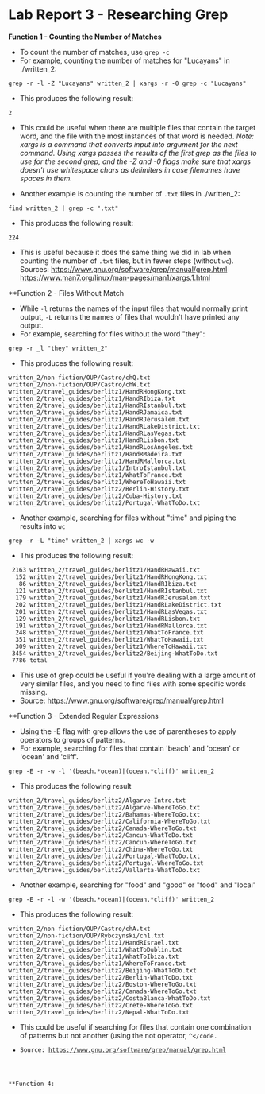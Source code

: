 # Lab Report 3 - Researching Grep
**Function 1 - Counting the Number of Matches**
* To count the number of matches, use <code>grep -c</code>
* For example, counting the number of matches for "Lucayans" in ./written_2:
```
grep -r -l -Z "Lucayans" written_2 | xargs -r -0 grep -c "Lucayans"
```
* This produces the following result:
```
2
```
* This could be useful when there are multiple files that contain the target word, and the file with the most instances of that word is needed. 
*Note: xargs is a command that converts input into argument for the next command. Using xargs passes the results of the first grep as the files to use for the second grep, and the -Z and -0 flags make sure that xargs doesn't use whitespace chars as delimiters in case filenames have spaces in them.*

* Another example is counting the number of <code>.txt</code> files in ./written_2:
```
find written_2 | grep -c ".txt"
```
* This produces the following result:
```
224
```
* This is useful because it does the same thing we did in lab when counting the number of <code>.txt</code> files, but in fewer steps (without <code>wc</code>). 
Sources: 
https://www.gnu.org/software/grep/manual/grep.html
https://www.man7.org/linux/man-pages/man1/xargs.1.html

**Function 2 - Files Without Match
* While <code>-l</code> returns the names of the input files that would normally print output, <code>-L</code> returns the names of files that wouldn't have printed any output.
* For example, searching for files without the word "they":
```
grep -r _l "they" written_2"
```
* This produces the following result:
```
written_2/non-fiction/OUP/Castro/chQ.txt
written_2/non-fiction/OUP/Castro/chW.txt
written_2/travel_guides/berlitz1/HandRHongKong.txt
written_2/travel_guides/berlitz1/HandRIbiza.txt
written_2/travel_guides/berlitz1/HandRIstanbul.txt
written_2/travel_guides/berlitz1/HandRJamaica.txt
written_2/travel_guides/berlitz1/HandRJerusalem.txt
written_2/travel_guides/berlitz1/HandRLakeDistrict.txt
written_2/travel_guides/berlitz1/HandRLasVegas.txt
written_2/travel_guides/berlitz1/HandRLisbon.txt
written_2/travel_guides/berlitz1/HandRLosAngeles.txt
written_2/travel_guides/berlitz1/HandRMadeira.txt
written_2/travel_guides/berlitz1/HandRMallorca.txt
written_2/travel_guides/berlitz1/IntroIstanbul.txt
written_2/travel_guides/berlitz1/WhatToFrance.txt
written_2/travel_guides/berlitz1/WhereToHawaii.txt
written_2/travel_guides/berlitz2/Berlin-History.txt
written_2/travel_guides/berlitz2/Cuba-History.txt
written_2/travel_guides/berlitz2/Portugal-WhatToDo.txt
```
* Another example, searching for files without "time" and piping the results into <code>wc</code>
```
grep -r -L "time" written_2 | xargs wc -w
```
* This produces the following result:
```
 2163 written_2/travel_guides/berlitz1/HandRHawaii.txt
  152 written_2/travel_guides/berlitz1/HandRHongKong.txt
   86 written_2/travel_guides/berlitz1/HandRIbiza.txt
  121 written_2/travel_guides/berlitz1/HandRIstanbul.txt
  179 written_2/travel_guides/berlitz1/HandRJerusalem.txt
  202 written_2/travel_guides/berlitz1/HandRLakeDistrict.txt
  201 written_2/travel_guides/berlitz1/HandRLasVegas.txt
  129 written_2/travel_guides/berlitz1/HandRLisbon.txt
  191 written_2/travel_guides/berlitz1/HandRMallorca.txt
  248 written_2/travel_guides/berlitz1/WhatToFrance.txt
  351 written_2/travel_guides/berlitz1/WhatToHawaii.txt
  309 written_2/travel_guides/berlitz1/WhereToHawaii.txt
 3454 written_2/travel_guides/berlitz2/Beijing-WhatToDo.txt
 7786 total
 ```
 * This use of grep could be useful if you're dealing with a large amount of very similar files, and you need to find files with some specific words missing.
* Source: https://www.gnu.org/software/grep/manual/grep.html

**Function 3 - Extended Regular Expressions
* Using the -E flag with grep allows the use of parentheses to apply operators to groups of patterns.
* For example, searching for files that contain 'beach' and 'ocean' or 'ocean' and 'cliff'.
```
grep -E -r -w -l '(beach.*ocean)|(ocean.*cliff)' written_2
```
* This produces the following result
```
written_2/travel_guides/berlitz2/Algarve-Intro.txt
written_2/travel_guides/berlitz2/Algarve-WhereToGo.txt
written_2/travel_guides/berlitz2/Bahamas-WhereToGo.txt
written_2/travel_guides/berlitz2/California-WhereToGo.txt
written_2/travel_guides/berlitz2/Canada-WhereToGo.txt
written_2/travel_guides/berlitz2/Cancun-WhatToDo.txt
written_2/travel_guides/berlitz2/Cancun-WhereToGo.txt
written_2/travel_guides/berlitz2/China-WhereToGo.txt
written_2/travel_guides/berlitz2/Portugal-WhatToDo.txt
written_2/travel_guides/berlitz2/Portugal-WhereToGo.txt
written_2/travel_guides/berlitz2/Vallarta-WhatToDo.txt
```
* Another example, searching for "food" and "good" or "food" and "local"
```
grep -E -r -l -w '(beach.*ocean)|(ocean.*cliff)' written_2
```
* This produces the following result:
```
written_2/non-fiction/OUP/Castro/chA.txt
written_2/non-fiction/OUP/Rybczynski/ch1.txt
written_2/travel_guides/berlitz1/HandRIsrael.txt
written_2/travel_guides/berlitz1/WhatToDublin.txt
written_2/travel_guides/berlitz1/WhatToIbiza.txt
written_2/travel_guides/berlitz1/WhereToFrance.txt
written_2/travel_guides/berlitz2/Beijing-WhatToDo.txt
written_2/travel_guides/berlitz2/Berlin-WhatToDo.txt
written_2/travel_guides/berlitz2/Boston-WhereToGo.txt
written_2/travel_guides/berlitz2/Canada-WhereToGo.txt
written_2/travel_guides/berlitz2/CostaBlanca-WhatToDo.txt
written_2/travel_guides/berlitz2/Crete-WhereToGo.txt
written_2/travel_guides/berlitz2/Nepal-WhatToDo.txt
```
* This could be useful if searching for files that contain one combination of patterns but not another (using the not operator, <code>^</code.
* Source: https://www.gnu.org/software/grep/manual/grep.html
 
**Function 4: 
